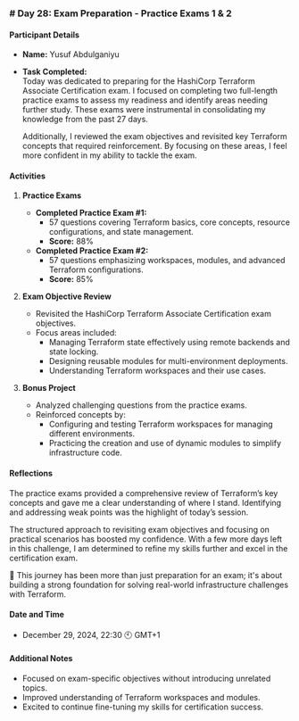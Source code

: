 ### **# Day 28: Exam Preparation - Practice Exams 1 & 2**

#### **Participant Details**  
- **Name:** Yusuf Abdulganiyu  
- **Task Completed:**  
  Today was dedicated to preparing for the HashiCorp Terraform Associate Certification exam. I focused on completing two full-length practice exams to assess my readiness and identify areas needing further study. These exams were instrumental in consolidating my knowledge from the past 27 days.  

  Additionally, I reviewed the exam objectives and revisited key Terraform concepts that required reinforcement. By focusing on these areas, I feel more confident in my ability to tackle the exam.  

#### **Activities**  
1. **Practice Exams**  
   - **Completed Practice Exam #1:**  
     - 57 questions covering Terraform basics, core concepts, resource configurations, and state management.  
     - **Score:** 88%  
   - **Completed Practice Exam #2:**  
     - 57 questions emphasizing workspaces, modules, and advanced Terraform configurations.  
     - **Score:** 85%  

2. **Exam Objective Review**  
   - Revisited the HashiCorp Terraform Associate Certification exam objectives.  
   - Focus areas included:  
     - Managing Terraform state effectively using remote backends and state locking.  
     - Designing reusable modules for multi-environment deployments.  
     - Understanding Terraform workspaces and their use cases.  

3. **Bonus Project**  
   - Analyzed challenging questions from the practice exams.  
   - Reinforced concepts by:  
     - Configuring and testing Terraform workspaces for managing different environments.  
     - Practicing the creation and use of dynamic modules to simplify infrastructure code.  

#### **Reflections**  
The practice exams provided a comprehensive review of Terraform’s key concepts and gave me a clear understanding of where I stand. Identifying and addressing weak points was the highlight of today’s session.  

The structured approach to revisiting exam objectives and focusing on practical scenarios has boosted my confidence. With a few more days left in this challenge, I am determined to refine my skills further and excel in the certification exam.  

🚀 This journey has been more than just preparation for an exam; it's about building a strong foundation for solving real-world infrastructure challenges with Terraform.  

#### **Date and Time**  
- December 29, 2024, 22:30 🕙 GMT+1  

#### **Additional Notes**  
- Focused on exam-specific objectives without introducing unrelated topics.  
- Improved understanding of Terraform workspaces and modules.  
- Excited to continue fine-tuning my skills for certification success.  
